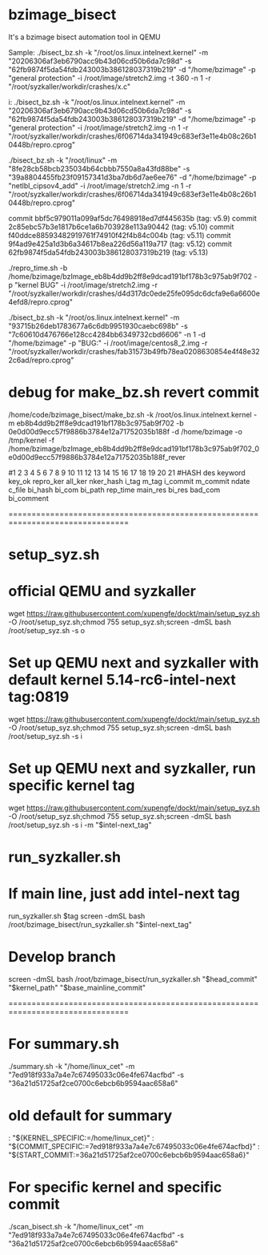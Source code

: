 # bzimage_bisect
It's a bzimage bisect automation tool in QEMU

Sample:
./bisect_bz.sh -k "/root/os.linux.intelnext.kernel" -m "20206306af3eb6790acc9b43d06cd50b6da7c98d" -s "62fb9874f5da54fdb243003b386128037319b219" -d "/home/bzimage" -p "general protection" -i /root/image/stretch2.img -t 360 -n 1 -r "/root/syzkaller/workdir/crashes/x.c"

i:
./bisect_bz.sh -k "/root/os.linux.intelnext.kernel" -m "20206306af3eb6790acc9b43d06cd50b6da7c98d" -s "62fb9874f5da54fdb243003b386128037319b219" -d "/home/bzimage" -p "general protection" -i /root/image/stretch2.img  -n 1 -r "/root/syzkaller/workdir/crashes/6f06714da341949c683ef3e11e4b08c26b10448b/repro.cprog"

./bisect_bz.sh -k "/root/linux" -m "8fe28cb58bcb235034b64cbbb7550a8a43fd88be" -s "39a8804455fb23f09157341d3ba7db6d7ae6ee76" -d "/home/bzimage" -p "netlbl_cipsov4_add" -i /root/image/stretch2.img  -n 1 -r "/root/syzkaller/workdir/crashes/6f06714da341949c683ef3e11e4b08c26b10448b/repro.cprog"

commit bbf5c979011a099af5dc76498918ed7df445635b (tag: v5.9)
commit 2c85ebc57b3e1817b6ce1a6b703928e113a90442 (tag: v5.10)
commit f40ddce88593482919761f74910f42f4b84c004b (tag: v5.11)
commit 9f4ad9e425a1d3b6a34617b8ea226d56a119a717 (tag: v5.12)
commit 62fb9874f5da54fdb243003b386128037319b219 (tag: v5.13)

./repro_time.sh -b /home/bzimage/bzImage_eb8b4dd9b2ff8e9dcad191bf178b3c975ab9f702 -p "kernel BUG" -i /root/image/stretch2.img -r "/root/syzkaller/workdir/crashes/d4d317dc0ede25fe095dc6dcfa9e6a6600e4efd8/repro.cprog"

./bisect_bz.sh -k "/root/os.linux.intelnext.kernel" -m "93715b26deb1783677a6c6db9951930caebc698b" -s "7c60610d476766e128cc4284bb6349732cbd6606" -n 1 -d "/home/bzimage" -p "BUG:" -i /root/image/centos8_2.img -r "/root/syzkaller/workdir/crashes/fab31573b49fb78ea0208630854e4f48e322c6ad/repro.cprog"

# debug for make_bz.sh revert commit
/home/code/bzimage_bisect/make_bz.sh -k /root/os.linux.intelnext.kernel -m eb8b4dd9b2ff8e9dcad191bf178b3c975ab9f702  -b 0e0d00d9ecc57f9886b3784e12a71752035b188f -d /home/bzimage -o /tmp/kernel -f /home/bzimage/bzImage_eb8b4dd9b2ff8e9dcad191bf178b3c975ab9f702_0e0d00d9ecc57f9886b3784e12a71752035b188f_rever


#1    2   3	      4      5         6       7         8     9     10       11       12     13      14      15      16       17       18       19     20      21
#HASH des keyword key_ok repro_ker all_ker nker_hash i_tag m_tag i_commit m_commit ndate  c_file  bi_hash bi_com  bi_path  rep_time main_res bi_res bad_com bi_comment



================================================================================
# setup_syz.sh
# official QEMU and syzkaller
wget https://raw.githubusercontent.com/xupengfe/dockt/main/setup_syz.sh -O /root/setup_syz.sh;chmod 755 setup_syz.sh;screen -dmSL bash /root/setup_syz.sh -s o


# Set up QEMU next and syzkaller with default kernel 5.14-rc6-intel-next tag:0819
wget https://raw.githubusercontent.com/xupengfe/dockt/main/setup_syz.sh -O /root/setup_syz.sh;chmod 755 setup_syz.sh;screen -dmSL bash /root/setup_syz.sh -s i

# Set up QEMU next and syzkaller, run specific kernel tag
wget https://raw.githubusercontent.com/xupengfe/dockt/main/setup_syz.sh -O /root/setup_syz.sh;chmod 755 setup_syz.sh;screen -dmSL bash /root/setup_syz.sh -s i -m "$intel-next_tag"


# run_syzkaller.sh
# If main line, just add intel-next tag
run_syzkaller.sh $tag
screen -dmSL bash /root/bzimage_bisect/run_syzkaller.sh "$intel-next_tag"
# Develop branch
screen -dmSL bash /root/bzimage_bisect/run_syzkaller.sh "$head_commit"  "$kernel_path"  "$base_mainline_commit"

================================================================================


# For summary.sh
./summary.sh -k "/home/linux_cet" -m "7ed918f933a7a4e7c67495033c06e4fe674acfbd" -s "36a21d51725af2ce0700c6ebcb6b9594aac658a6"
# old default for summary
: "${KERNEL_SPECIFIC:=/home/linux_cet}"
: "${COMMIT_SPECIFIC:=7ed918f933a7a4e7c67495033c06e4fe674acfbd}"
: "${START_COMMIT:=36a21d51725af2ce0700c6ebcb6b9594aac658a6}"

# For specific kernel and specific commit
./scan_bisect.sh -k "/home/linux_cet" -m "7ed918f933a7a4e7c67495033c06e4fe674acfbd" -s "36a21d51725af2ce0700c6ebcb6b9594aac658a6"
